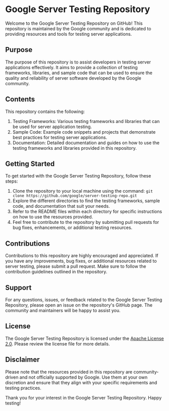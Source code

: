 # Google Server Testing Repository

Welcome to the Google Server Testing Repository on GitHub! This repository is maintained by the Google community and is dedicated to providing resources and tools for testing server applications.

## Purpose
The purpose of this repository is to assist developers in testing server applications effectively. It aims to provide a collection of testing frameworks, libraries, and sample code that can be used to ensure the quality and reliability of server software developed by the Google community.

## Contents
This repository contains the following:

1. Testing Frameworks: Various testing frameworks and libraries that can be used for server application testing.
2. Sample Code: Example code snippets and projects that demonstrate best practices for testing server applications.
3. Documentation: Detailed documentation and guides on how to use the testing frameworks and libraries provided in this repository.

## Getting Started
To get started with the Google Server Testing Repository, follow these steps:

1. Clone the repository to your local machine using the command: `git clone https://github.com/google/server-testing-repo.git`
2. Explore the different directories to find the testing frameworks, sample code, and documentation that suit your needs.
3. Refer to the README files within each directory for specific instructions on how to use the resources provided.
4. Feel free to contribute to the repository by submitting pull requests for bug fixes, enhancements, or additional testing resources.

## Contributions
Contributions to this repository are highly encouraged and appreciated. If you have any improvements, bug fixes, or additional resources related to server testing, please submit a pull request. Make sure to follow the contribution guidelines outlined in the repository.

## Support
For any questions, issues, or feedback related to the Google Server Testing Repository, please open an issue on the repository's GitHub page. The community and maintainers will be happy to assist you.

## License
The Google Server Testing Repository is licensed under the [Apache License 2.0](https://www.apache.org/licenses/LICENSE-2.0). Please review the license file for more details.

## Disclaimer
Please note that the resources provided in this repository are community-driven and not officially supported by Google. Use them at your own discretion and ensure that they align with your specific requirements and testing practices.

Thank you for your interest in the Google Server Testing Repository. Happy testing!
